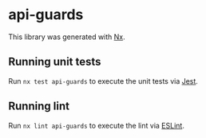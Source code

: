 # api-guards

This library was generated with [Nx](https://nx.dev).

## Running unit tests

Run `nx test api-guards` to execute the unit tests via [Jest](https://jestjs.io).

## Running lint

Run `nx lint api-guards` to execute the lint via [ESLint](https://eslint.org/).
